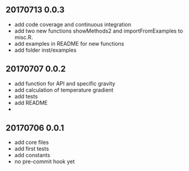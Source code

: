 ## 20170713 0.0.3
* add code coverage and continuous integration
* add two new functions showMethods2 and importFromExamples to misc.R.
* add examples in README for new functions
* add folder inst/examples

## 20170707 0.0.2
* add function for API and specific gravity
* add calculation of temperature gradient
* add tests
* add README
* 

## 20170706 0.0.1
* add core files
* add first tests
* add constants
* no pre-commit hook yet


